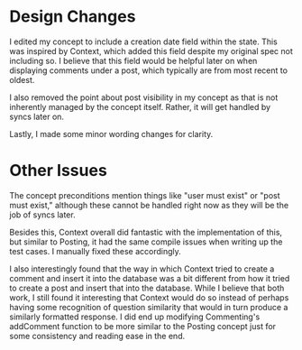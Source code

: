 # Design Changes

I edited my concept to include a creation date field within the state. This was inspired by Context, which added this field despite my original spec not including so. I believe that this field would be helpful later on when displaying comments under a post, which typically are from most recent to oldest.

I also removed the point about post visibility in my concept as that is not inherently managed by the concept itself. Rather, it will get handled by syncs later on.

Lastly, I made some minor wording changes for clarity.

# Other Issues

The concept preconditions mention things like "user must exist" or "post must exist," although these cannot be handled right now as they will be the job of syncs later.

Besides this, Context overall did fantastic with the implementation of this, but similar to Posting, it had the same compile issues when writing up the test cases. I manually fixed these accordingly. 

I also interestingly found that the way in which Context tried to create a comment and insert it into the database was a bit different from how it tried to create a post and insert that into the database. While I believe that both work, I still found it interesting that Context would do so instead of perhaps having some recognition of question similarity that would in turn produce a similarly formatted response. I did end up modifying Commenting's addComment function to be more similar to the Posting concept just for some consistency and reading ease in the end.